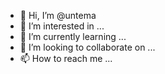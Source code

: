 - 👋 Hi, I’m @untema
- 👀 I’m interested in ...
- 🌱 I’m currently learning ...
- 💞️ I’m looking to collaborate on ...
- 📫 How to reach me ...

<!---
untema/untema is a ✨ special ✨ repository because its `README.md` (this file) appears on your GitHub profile.
You can click the Preview link to take a look at your changes.
--->
